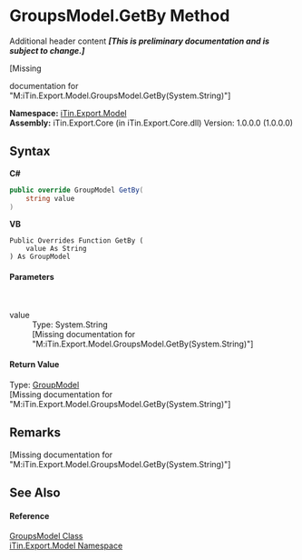 # GroupsModel.GetBy Method 
Additional header content _**\[This is preliminary documentation and is subject to change.\]**_

\[Missing <summary> documentation for "M:iTin.Export.Model.GroupsModel.GetBy(System.String)"\]

**Namespace:**&nbsp;<a href="ef57ffcc-e95e-b212-5a46-9aa6f5a3511f">iTin.Export.Model</a><br />**Assembly:**&nbsp;iTin.Export.Core (in iTin.Export.Core.dll) Version: 1.0.0.0 (1.0.0.0)

## Syntax

**C#**<br />
``` C#
public override GroupModel GetBy(
	string value
)
```

**VB**<br />
``` VB
Public Overrides Function GetBy ( 
	value As String
) As GroupModel
```


#### Parameters
&nbsp;<dl><dt>value</dt><dd>Type: System.String<br />\[Missing <param name="value"/> documentation for "M:iTin.Export.Model.GroupsModel.GetBy(System.String)"\]</dd></dl>

#### Return Value
Type: <a href="5a8dbd7f-d5ce-e476-b2ce-60978bcdb4a0">GroupModel</a><br />\[Missing <returns> documentation for "M:iTin.Export.Model.GroupsModel.GetBy(System.String)"\]

## Remarks
\[Missing <remarks> documentation for "M:iTin.Export.Model.GroupsModel.GetBy(System.String)"\]

## See Also


#### Reference
<a href="547a35f3-e686-253a-7e42-cf5bb8026131">GroupsModel Class</a><br /><a href="ef57ffcc-e95e-b212-5a46-9aa6f5a3511f">iTin.Export.Model Namespace</a><br />
